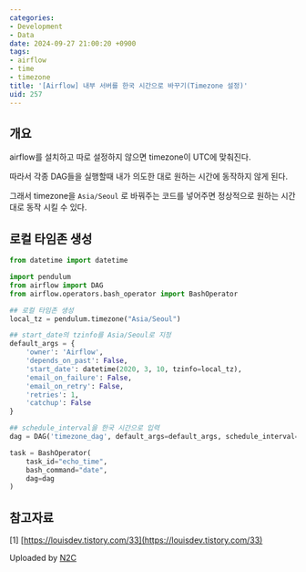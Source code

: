 ```yaml
---
categories:
- Development
- Data
date: 2024-09-27 21:00:20 +0900
tags:
- airflow
- time
- timezone
title: '[Airflow] 내부 서버를 한국 시간으로 바꾸기(Timezone 설정)'
uid: 257
---
```


## 개요

airflow를 설치하고 따로 설정하지 않으면 timezone이 UTC에 맞춰진다.

따라서 각종 DAG들을 실행할때 내가 의도한 대로 원하는 시간에 동작하지 않게 된다.

그래서 timezone을 `Asia/Seoul` 로 바꿔주는 코드를 넣어주면 정상적으로 원하는 시간대로 동작 시킬 수 있다.

## 로컬 타임존 생성

```python
from datetime import datetime

import pendulum
from airflow import DAG
from airflow.operators.bash_operator import BashOperator

## 로컬 타임존 생성
local_tz = pendulum.timezone("Asia/Seoul")

## start_date의 tzinfo를 Asia/Seoul로 지정
default_args = {
    'owner': 'Airflow',
    'depends_on_past': False,
    'start_date': datetime(2020, 3, 10, tzinfo=local_tz),
    'email_on_failure': False,
    'email_on_retry': False,
    'retries': 1,
    'catchup': False
}

## schedule_interval을 한국 시간으로 입력
dag = DAG('timezone_dag', default_args=default_args, schedule_interval="46 11 * * *")

task = BashOperator(
    task_id="echo_time",
    bash_command="date",
    dag=dag
)
```

## 참고자료

[1] [https://louisdev.tistory.com/33](https://louisdev.tistory.com/33)

Uploaded by [N2C](https://github.com/jmjeon2/Notion2Chirpy)